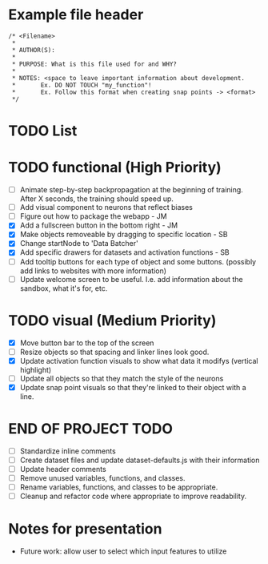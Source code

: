 # Example file header

```
/* <Filename>
 *
 * AUTHOR(S):
 *
 * PURPOSE: What is this file used for and WHY?
 *
 * NOTES: <space to leave important information about development.
 *       Ex. DO NOT TOUCH "my_function"!
 *       Ex. Follow this format when creating snap points -> <format>
 */
```


# TODO List

# TODO functional (High Priority)
- [ ] Animate step-by-step backpropagation at the beginning of training. After X seconds, the training should speed up.
- [ ] Add visual component to neurons that reflect biases
- [ ] Figure out how to package the webapp - JM
- [x] Add a fullscreen button in the bottom right - JM
- [x] Make objects removeable by dragging to specific location - SB
- [x] Change startNode to 'Data Batcher'
- [x] Add specific drawers for datasets and activation functions - SB
- [ ] Add tooltip buttons for each type of object and some buttons. (possibly add links to websites with more information)
- [ ] Update welcome screen to be useful. I.e. add information about the sandbox, what it's for, etc.
  
# TODO visual (Medium Priority)
- [x] Move button bar to the top of the screen
- [ ] Resize objects so that spacing and linker lines look good.
- [x] Update activation function visuals to show what data it modifys (vertical highlight)
- [ ] Update all objects so that they match the style of the neurons
- [x] Update snap point visuals so that they're linked to their object with a line.

# END OF PROJECT TODO
- [ ] Standardize inline comments
- [ ] Create dataset files and update dataset-defaults.js with their information
- [ ] Update header comments
- [ ] Remove unused variables, functions, and classes.
- [ ] Rename variables, functions, and classes to be appropriate.
- [ ] Cleanup and refactor code where appropriate to improve readability.

# Notes for presentation
 - Future work: allow user to select which input features to utilize
